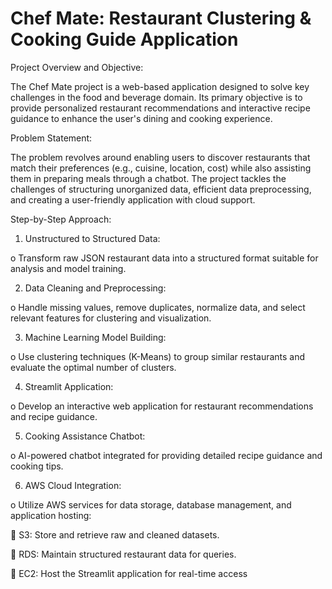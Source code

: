 # Chef Mate: Restaurant Clustering & Cooking Guide Application

Project Overview and Objective:

The Chef Mate project is a web-based application designed to solve key challenges in the food and beverage domain. Its primary objective is to provide personalized restaurant recommendations and interactive recipe guidance to enhance the user's dining and cooking experience.

Problem Statement:

The problem revolves around enabling users to discover restaurants that match their preferences (e.g., cuisine, location, cost) while also assisting them in preparing meals through a chatbot. The project tackles the challenges of structuring unorganized data, efficient data preprocessing, and creating a user-friendly application with cloud support.

Step-by-Step Approach:

1.	Unstructured to Structured Data:

o	Transform raw JSON restaurant data into a structured format suitable for analysis and model training.

2.	Data Cleaning and Preprocessing:

o	Handle missing values, remove duplicates, normalize data, and select relevant features for clustering and visualization.

3.	Machine Learning Model Building:

o	Use clustering techniques (K-Means) to group similar restaurants and evaluate the optimal number of clusters.

4.	Streamlit Application:

o	Develop an interactive web application for restaurant recommendations and recipe guidance.

5.	Cooking Assistance Chatbot:

o	AI-powered chatbot integrated for providing detailed recipe guidance and cooking tips.

6.	AWS Cloud Integration:

o	Utilize AWS services for data storage, database management, and application hosting: 

	S3: Store and retrieve raw and cleaned datasets.

	RDS: Maintain structured restaurant data for queries.

	EC2: Host the Streamlit application for real-time access
